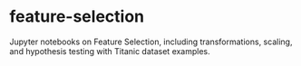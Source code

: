 # feature-selection
Jupyter notebooks on Feature Selection, including transformations, scaling, and hypothesis testing with Titanic dataset examples.
